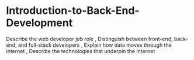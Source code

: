 # Introduction-to-Back-End-Development
Describe the web developer job role ,  Distinguish between front-end, back-end, and full-stack developers  , Explain how data moves through the internet , Describe the technologies that underpin the internet
